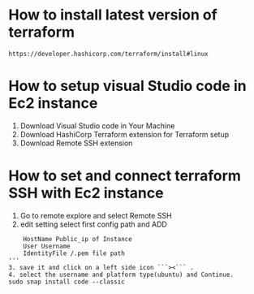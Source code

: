 # How to install latest version of terraform
```
https://developer.hashicorp.com/terraform/install#linux
```
# How to setup visual Studio code in Ec2 instance
1. Download Visual Studio code in Your Machine
2. Download HashiCorp Terraform extension for Terraform setup
3. Download Remote SSH extension
# How to set and connect terraform SSH with Ec2 instance
1. Go to remote explore and select Remote SSH
2. edit setting select first config path and ADD 
```Host public_ip of Instance
    HostName Public_ip of Instance
    User Username
    IdentityFile /.pem file path
'''
3. save it and click on a left side icon ```><``` .
4. select the username and platform type(ubuntu) and Continue.
sudo snap install code --classic


